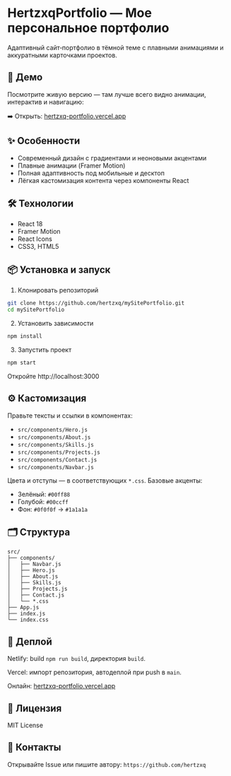 # HertzxqPortfolio — Мое персональное портфолио

Адаптивный сайт‑портфолио в тёмной теме с плавными анимациями и аккуратными карточками проектов.

## 🔗 Демо

Посмотрите живую версию — там лучше всего видно анимации, интерактив и навигацию:

➡️ Открыть: [hertzxq-portfolio.vercel.app](https://hertzxq-portfolio.vercel.app/)


## ✨ Особенности

- Современный дизайн с градиентами и неоновыми акцентами
- Плавные анимации (Framer Motion)
- Полная адаптивность под мобильные и десктоп
- Лёгкая кастомизация контента через компоненты React

## 🛠️ Технологии

- React 18
- Framer Motion
- React Icons
- CSS3, HTML5

## 📦 Установка и запуск

1. Клонировать репозиторий
```bash
git clone https://github.com/hertzxq/mySitePortfolio.git
cd mySitePortfolio
```

2. Установить зависимости
```bash
npm install
```

3. Запустить проект
```bash
npm start
```

Откройте http://localhost:3000

## ⚙️ Кастомизация

Правьте тексты и ссылки в компонентах:
- `src/components/Hero.js`
- `src/components/About.js`
- `src/components/Skills.js`
- `src/components/Projects.js`
- `src/components/Contact.js`
- `src/components/Navbar.js`

Цвета и отступы — в соответствующих `*.css`. Базовые акценты:
- Зелёный: `#00ff88`
- Голубой: `#00ccff`
- Фон: `#0f0f0f` → `#1a1a1a`

## 🗂️ Структура

```
src/
├── components/
│   ├── Navbar.js
│   ├── Hero.js
│   ├── About.js
│   ├── Skills.js
│   ├── Projects.js
│   ├── Contact.js
│   └── *.css
├── App.js
├── index.js
└── index.css
```

## 🚀 Деплой

Netlify: build `npm run build`, директория `build`.

Vercel: импорт репозитория, автодеплой при push в `main`.

Онлайн: [hertzxq-portfolio.vercel.app](https://hertzxq-portfolio.vercel.app/)

## 📄 Лицензия

MIT License

## 💬 Контакты

Открывайте Issue или пишите автору: `https://github.com/hertzxq`
